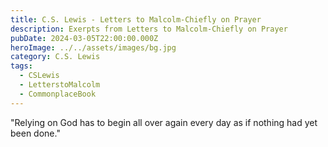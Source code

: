 ```yaml
---
title: C.S. Lewis - Letters to Malcolm-Chiefly on Prayer
description: Exerpts from Letters to Malcolm-Chiefly on Prayer
pubDate: 2024-03-05T22:00:00.000Z
heroImage: ../../assets/images/bg.jpg
category: C.S. Lewis
tags:
  - CSLewis
  - LetterstoMalcolm
  - CommonplaceBook
---
```


"Relying on God has to begin all over again every day as if nothing had yet been done."

